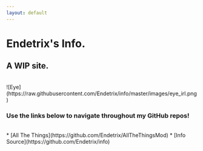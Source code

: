 ```yaml
---
layout: default
---
```


# Endetrix's Info.

## A WIP site.

<br>
![Eye](https://raw.githubusercontent.com/Endetrix/info/master/images/eye_irl.png)


### Use the links below to navigate throughout my GitHub repos!
<br>
* [All The Things](https://github.com/Endetrix/AllTheThingsMod)
* [Info Source](https://github.com/Endetrix/info)



